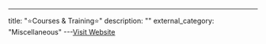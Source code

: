 ---
title: "⭐Courses & Training⭐"
description: ""
external_category: "Miscellaneous"
---[Visit Website](https://github.com/rmusser01/Infosec_Reference/blob/master/Draft/Courses_Training.md)

